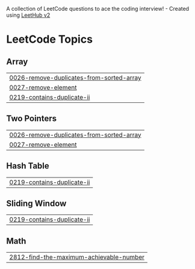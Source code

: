 A collection of LeetCode questions to ace the coding interview! - Created using [LeetHub v2](https://github.com/arunbhardwaj/LeetHub-2.0)
<!---LeetCode Topics Start-->
# LeetCode Topics
## Array
|  |
| ------- |
| [0026-remove-duplicates-from-sorted-array](https://github.com/yousafhub-w/Leetcode/tree/master/0026-remove-duplicates-from-sorted-array) |
| [0027-remove-element](https://github.com/yousafhub-w/Leetcode/tree/master/0027-remove-element) |
| [0219-contains-duplicate-ii](https://github.com/yousafhub-w/Leetcode/tree/master/0219-contains-duplicate-ii) |
## Two Pointers
|  |
| ------- |
| [0026-remove-duplicates-from-sorted-array](https://github.com/yousafhub-w/Leetcode/tree/master/0026-remove-duplicates-from-sorted-array) |
| [0027-remove-element](https://github.com/yousafhub-w/Leetcode/tree/master/0027-remove-element) |
## Hash Table
|  |
| ------- |
| [0219-contains-duplicate-ii](https://github.com/yousafhub-w/Leetcode/tree/master/0219-contains-duplicate-ii) |
## Sliding Window
|  |
| ------- |
| [0219-contains-duplicate-ii](https://github.com/yousafhub-w/Leetcode/tree/master/0219-contains-duplicate-ii) |
## Math
|  |
| ------- |
| [2812-find-the-maximum-achievable-number](https://github.com/yousafhub-w/Leetcode/tree/master/2812-find-the-maximum-achievable-number) |
<!---LeetCode Topics End-->